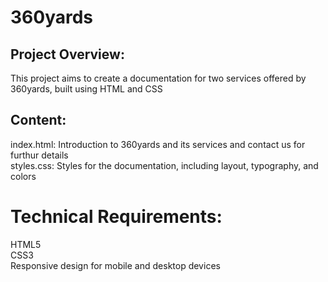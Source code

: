 # 360yards
## Project Overview:
This project aims to create a documentation for two services offered by 360yards, built using HTML and CSS
## Content:
index.html: Introduction to 360yards and its services and contact us for furthur details  
styles.css: Styles for the documentation, including layout, typography, and colors
# Technical Requirements:
HTML5  
CSS3  
Responsive design for mobile and desktop devices
